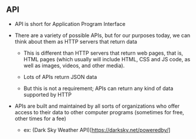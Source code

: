 
## API

- API is short for Application Program Interface

- There are a variety of possible APIs, but for our purposes today, we can think
  about them as HTTP servers that return data

    - This is different than HTTP servers that return web pages, that is, HTML
      pages (which usually will include HTML, CSS and JS code, as well as
      images, videos, and other media).

    - Lots of APIs return JSON data

    - But this is not a requirement; APIs can return any kind of data supported
      by HTTP

- APIs are built and maintained by all sorts of organizations who offer access
  to their data to other computer programs (sometimes for free, other times for
  a fee)

    - ex: (Dark Sky Weather API)[https://darksky.net/poweredby/]

